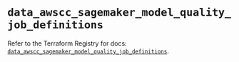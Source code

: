 # `data_awscc_sagemaker_model_quality_job_definitions`

Refer to the Terraform Registry for docs: [`data_awscc_sagemaker_model_quality_job_definitions`](https://registry.terraform.io/providers/hashicorp/awscc/0.70.0/docs/data-sources/sagemaker_model_quality_job_definitions).
